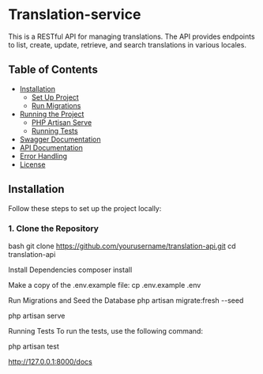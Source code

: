 # Translation-service

This is a RESTful API for managing translations. The API provides endpoints to list, create, update, retrieve, and search translations in various locales.

## Table of Contents
- [Installation](#installation)
  - [Set Up Project](#set-up-project)
  - [Run Migrations](#run-migrations)
- [Running the Project](#running-the-project)
  - [PHP Artisan Serve](#php-artisan-serve)
  - [Running Tests](#running-tests)
- [Swagger Documentation](#swagger-documentation)
- [API Documentation](#api-documentation)
- [Error Handling](#error-handling)
- [License](#license)

## Installation

Follow these steps to set up the project locally:

### 1. Clone the Repository
bash
git clone https://github.com/yourusername/translation-api.git
cd translation-api

Install Dependencies
composer install

Make a copy of the .env.example file:
cp .env.example .env

Run Migrations and Seed the Database
php artisan migrate:fresh --seed

php artisan serve

Running Tests
To run the tests, use the following command:

php artisan test

http://127.0.0.1:8000/docs